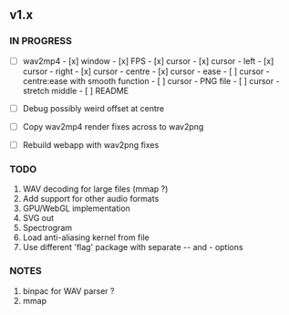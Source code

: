 ## v1.x

### IN PROGRESS

- [ ] wav2mp4
      - [x] window
      - [x] FPS
      - [x] cursor
      - [x] cursor - left
      - [x] cursor - right
      - [x] cursor - centre
      - [x] cursor - ease
      - [ ] cursor - centre:ease with smooth function
      - [ ] cursor - PNG file
      - [ ] cursor - stretch middle
      - [ ] README

- [ ] Debug possibly weird offset at centre
- [ ] Copy wav2mp4 render fixes across to wav2png
- [ ] Rebuild webapp with wav2png fixes

### TODO

1. WAV decoding for large files (mmap ?)
2. Add support for other audio formats
3. GPU/WebGL implementation
4. SVG out
5. Spectrogram
6. Load anti-aliasing kernel from file
7. Use different 'flag' package with separate -- and - options

### NOTES

1. binpac for WAV parser ?
2. mmap

